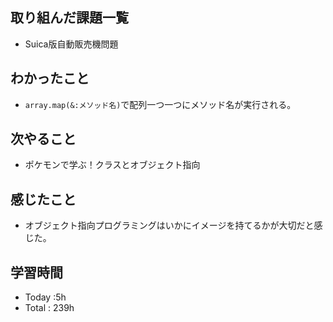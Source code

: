 ## 取り組んだ課題一覧
- Suica版自動販売機問題
## わかったこと
  - `array.map(&:メソッド名)`で配列一つ一つにメソッド名が実行される。
## 次やること
  - ポケモンで学ぶ！クラスとオブジェクト指向
## 感じたこと
- オブジェクト指向プログラミングはいかにイメージを持てるかが大切だと感じた。
## 学習時間
  - Today :5h
  - Total : 239h
